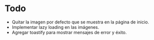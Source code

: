 # Todo

+ Quitar la imagen por defecto que se muestra en la página de inicio.
+ Implementar lazy loading en las imágenes.
+ Agregar toastify para mostrar mensajes de error y éxito.